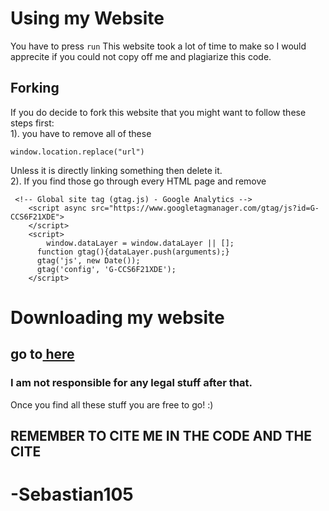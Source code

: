 # Using my Website
  You have to press `run` This website took a lot of time to make so I would apprecite if you could not copy off me and plagiarize this code.
## Forking
If you do decide to fork this website that you might want to follow these steps first: <br>
1). you have to remove all of these <br>
```
window.location.replace("url") 
```
Unless it is directly linking something then delete it. <br>
2). If you find those go through every HTML page and remove 
``` 
 <!-- Global site tag (gtag.js) - Google Analytics -->
	<script async src="https://www.googletagmanager.com/gtag/js?id=G-CCS6F21XDE">
	</script>
	<script>
		window.dataLayer = window.dataLayer || [];
      function gtag(){dataLayer.push(arguments);}
      gtag('js', new Date());
      gtag('config', 'G-CCS6F21XDE');
	</script>
```
# Downloading my website
## go to<a href="105/tutorial/code"> here</a>
### I am not responsible for any legal stuff after that.
Once you find all these stuff you are free to go! :)

## REMEMBER TO CITE ME IN THE CODE AND THE CITE
# -Sebastian105
